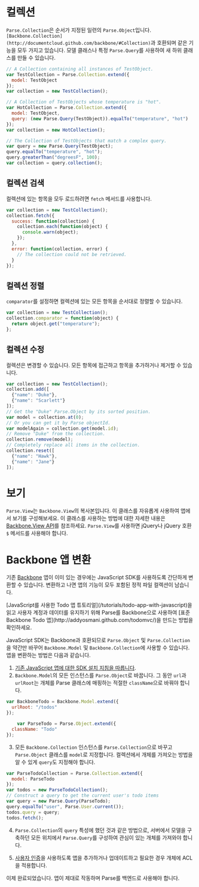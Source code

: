 # 컬렉션

`Parse.Collection`은 순서가 지정된 일련의 `Parse.Object`입니다. `[Backbone.Collection](http://documentcloud.github.com/backbone/#Collection)`과 호환되며 같은 기능을 모두 가지고 있습니다.  모델 클래스나 특정 `Parse.Query`를 사용하여 새 하위 클래스를 만들 수 있습니다.

```js
// A Collection containing all instances of TestObject.
var TestCollection = Parse.Collection.extend({
  model: TestObject
});
var collection = new TestCollection();

// A Collection of TestObjects whose temperature is "hot".
var HotCollection = Parse.Collection.extend({
  model: TestObject,
  query: (new Parse.Query(TestObject)).equalTo("temperature", "hot")
});
var collection = new HotCollection();

// The Collection of TestObjects that match a complex query.
var query = new Parse.Query(TestObject);
query.equalTo("temperature", "hot");
query.greaterThan("degreesF", 100);
var collection = query.collection();
```

## 컬렉션 검색

컬렉션에 있는 항목을 모두 로드하려면 `fetch` 메서드를 사용합니다.

```js
var collection = new TestCollection();
collection.fetch({
  success: function(collection) {
    collection.each(function(object) {
      console.warn(object);
    });
  },
  error: function(collection, error) {
    // The collection could not be retrieved.
  }
});
```

## 컬렉션 정렬

`comparator`를 설정하면 컬렉션에 있는 모든 항목을 순서대로 정렬할 수 있습니다.

```js
var collection = new TestCollection();
collection.comparator = function(object) {
  return object.get("temperature");
};
```

## 컬렉션 수정

컬렉션은 변경할 수 있습니다.  모든 항목에 접근하고 항목을 추가하거나 제거할 수 있습니다.

```js
var collection = new TestCollection();
collection.add([
  {"name": "Duke"},
  {"name": "Scarlett"}
]);
// Get the "Duke" Parse.Object by its sorted position.
var model = collection.at(0);
// Or you can get it by Parse objectId.
var modelAgain = collection.get(model.id);
// Remove "Duke" from the collection.
collection.remove(model);
// Completely replace all items in the collection.
collection.reset([
  {"name": "Hawk"},
  {"name": "Jane"}
]);
```

# 보기

`Parse.View`는 `Backbone.View`의 복사본입니다. 이 클래스를 자유롭게 사용하여 앱에서 보기를 구성해보세요. 이 클래스를 사용하는 방법에 대한 자세한 내용은 [Backbone.View API](http://documentcloud.github.com/backbone/#View)를 참조하세요.  `Parse.View`를 사용하면 jQuery나 jQuery 호환 `$` 메서드를 사용해야 합니다.

# Backbone 앱 변환

기존 [Backbone](http://documentcloud.github.com/backbone/) 앱이 이미 있는 경우에는 JavaScript SDK를 사용하도록 간단하게 변환할 수 있습니다. 변환하고 나면 앱의 기능이 모두 포함된 정적 파일 컬렉션이 남습니다.

<div class="callout_green">
  [JavaScript를 사용한 Todo 앱 튜토리얼](/tutorials/todo-app-with-javascript)을 읽고 사용자 계정과 데이터를 유지하기 위해 Parse를 Backbone으로 사용하여 [표준 Backbone Todo 앱](http://addyosmani.github.com/todomvc/)을 만드는 방법을 확인하세요.
</div>

JavaScript SDK는 Backbone과 호환되므로 `Parse.Object` 및 `Parse.Collection`을 약간만 바꾸어 `Backbone.Model` 및 `Backbone.Collection`에 사용할 수 있습니다. 앱을 변환하는 방법은 다음과 같습니다.

1.  [기존 JavaScript 앱에 대한 SDK 설치 지침을 따릅니다](/apps/quickstart#js/existing).
2.  `Backbone.Model`의 모든 인스턴스를 `Parse.Object`로 바꿉니다. 그 동안 `url`과 `urlRoot`는 개체를 Parse 클래스에 매핑하는 적절한 `className`으로 바꿔야 합니다.

```js
var BackboneTodo = Backbone.Model.extend({
  urlRoot: "/todos"
});

    var ParseTodo = Parse.Object.extend({
  className: "Todo"
});
```
3.  모든 `Backbone.Collection` 인스턴스를 `Parse.Collection`으로 바꾸고 `Parse.Object` 클래스를 `model`로 지정합니다. 컬렉션에서 개체를 가져오는 방법을 알 수 있게 `query`도 지정해야 합니다.

```js
var ParseTodoCollection = Parse.Collection.extend({
  model: ParseTodo
});
var todos = new ParseTodoCollection();
// Construct a query to get the current user's todo items
var query = new Parse.Query(ParseTodo);
query.equalTo("user", Parse.User.current());
todos.query = query;
todos.fetch();
```
4.  `Parse.Collection`의 `query` 특성에 했던 것과 같은 방법으로, 서버에서 모델을 구축하던 모든 위치에서 `Parse.Query`를 구성하여 관심이 있는 개체를 가져와야 합니다.

5.  [사용자 인증](#users)을 사용하도록 앱을 추가하거나 업데이트하고 필요한 경우 개체에 ACL을 적용합니다.

이제 완료되었습니다. 앱이 제대로 작동하며 Parse를 백엔드로 사용해야 합니다.

